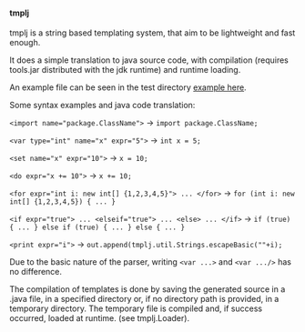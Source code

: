 #### tmplj

tmplj is a string based templating system, that aim to be lightweight and fast enough.

It does a simple translation to java source code, with compilation (requires tools.jar distributed with the jdk runtime) and runtime loading.

An example file can be seen in the test directory [example here](http://github.com/dexgeh/tmplj/blob/master/test/tmplj/test/test1.html).

Some syntax examples and java code translation:

```<import name="package.ClassName">``` &rarr; ```import package.ClassName;```

```<var type="int" name="x" expr="5">``` &rarr; ```int x = 5;```

```<set name="x" expr="10">``` &rarr; ```x = 10;```

```<do expr="x += 10">``` &rarr; ```x += 10;```

```<for expr="int i: new int[] {1,2,3,4,5}"> ... </for>``` &rarr; ```for (int i: new int[] {1,2,3,4,5}) { ... }```

```<if expr="true"> ... <elseif="true"> ... <else> ... </if>``` &rarr; ```if (true) { ... } else if (true) { ... } else { ... }```

```<print expr="i">``` &rarr; ```out.append(tmplj.util.Strings.escapeBasic(""+i);```

Due to the basic nature of the parser, writing ```<var ...>``` and ```<var .../>``` has no difference.

The compilation of templates is done by saving the generated source in a .java file, in a specified directory or, if no directory path is provided, in a temporary directory. The temporary file is compiled and, if success occurred, loaded at runtime. (see tmplj.Loader).